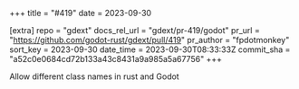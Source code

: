 +++
title = "#419"
date = 2023-09-30

[extra]
repo = "gdext"
docs_rel_url = "gdext/pr-419/godot"
pr_url = "https://github.com/godot-rust/gdext/pull/419"
pr_author = "fpdotmonkey"
sort_key = 2023-09-30
date_time = 2023-09-30T08:33:33Z
commit_sha = "a52c0e0684cd72b133a43c8431a9a985a5a67756"
+++

Allow different class names in rust and Godot
